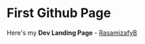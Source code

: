 # First Github Page 

Here's my **Dev Landing Page** - [RasamizafyB](https://RasamizafyB.github.io)

